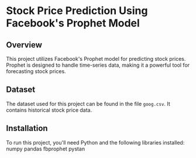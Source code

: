 # Stock Price Prediction Using Facebook's Prophet Model

## Overview

This project utilizes Facebook's Prophet model for predicting stock prices. Prophet is designed to handle time-series data, making it a powerful tool for forecasting stock prices.

## Dataset

The dataset used for this project can be found in the file `goog.csv`. It contains historical stock price data.

## Installation

To run this project, you'll need Python and the following libraries installed:
numpy
pandas
fbprophet
pystan

